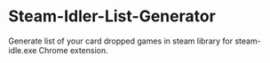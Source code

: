 # Steam-Idler-List-Generator
Generate list of your card dropped games in steam library for steam-idle.exe
Chrome extension.
